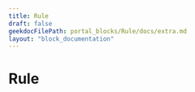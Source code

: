 ```yaml
---
title: Rule
draft: false
geekdocFilePath: portal_blocks/Rule/docs/extra.md
layout: "block_documentation"
---
```

# Rule